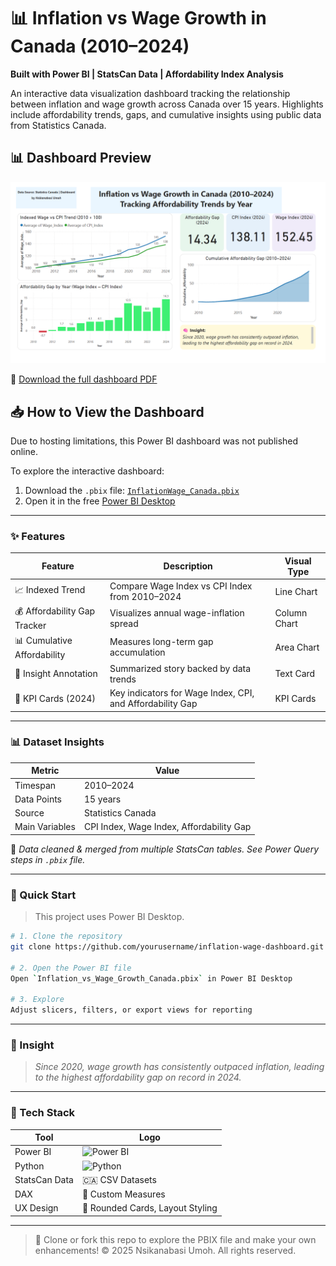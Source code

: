 # 📊 Inflation vs Wage Growth in Canada (2010–2024)

**Built with Power BI | StatsCan Data | Affordability Index Analysis**

An interactive data visualization dashboard tracking the relationship between inflation and wage growth across Canada over 15 years. Highlights include affordability trends, gaps, and cumulative insights using public data from Statistics Canada.


## 📊 Dashboard Preview

![Dashboard Preview](./Dashboard.png)

📄 [Download the full dashboard PDF](./Visuals/Inflation_Wage_Analysis.pdf)

## 📥 How to View the Dashboard

Due to hosting limitations, this Power BI dashboard was not published online.

To explore the interactive dashboard:

1. Download the `.pbix` file: [`InflationWage_Canada.pbix`](./Powerbi/Inflation_Wage_Dashboard.pbix)
2. Open it in the free [Power BI Desktop](https://powerbi.microsoft.com/en-us/desktop/)

---

### ✨ Features

| Feature                          | Description                                                | Visual Type     |
|----------------------------------|------------------------------------------------------------|-----------------|
| 📈 Indexed Trend                 | Compare Wage Index vs CPI Index from 2010–2024             | Line Chart      |
| 💰 Affordability Gap Tracker    | Visualizes annual wage-inflation spread                    | Column Chart    |
| 📊 Cumulative Affordability     | Measures long-term gap accumulation                        | Area Chart      |
| 🧠 Insight Annotation           | Summarized story backed by data trends                     | Text Card       |
| 🧾 KPI Cards (2024)             | Key indicators for Wage Index, CPI, and Affordability Gap  | KPI Cards       |

---

### 📊 Dataset Insights

| Metric                     | Value       |
|----------------------------|-------------|
| Timespan                  | 2010–2024   |
| Data Points               | 15 years    |
| Source                    | Statistics Canada |
| Main Variables            | CPI Index, Wage Index, Affordability Gap |

🧹 _Data cleaned & merged from multiple StatsCan tables. See Power Query steps in `.pbix` file._

---

### 🚀 Quick Start

> This project uses Power BI Desktop.

```bash
# 1. Clone the repository
git clone https://github.com/yourusername/inflation-wage-dashboard.git

# 2. Open the Power BI file
Open `Inflation_vs_Wage_Growth_Canada.pbix` in Power BI Desktop

# 3. Explore
Adjust slicers, filters, or export views for reporting
```

---

### 📌 Insight

> _Since 2020, wage growth has consistently outpaced inflation, leading to the highest affordability gap on record in 2024._

---

### 🔧 Tech Stack

| Tool       | Logo |
|------------|------|
| Power BI   | ![Power BI](https://img.icons8.com/color/48/000000/power-bi.png) |
| Python     | ![Python](https://img.icons8.com/color/48/000000/python.png) |
| StatsCan Data | 🇨🇦 CSV Datasets |
| DAX        | 🧠 Custom Measures |
| UX Design  | 🎨 Rounded Cards, Layout Styling |

---

> 📂 Clone or fork this repo to explore the PBIX file and make your own enhancements!
© 2025 Nsikanabasi Umoh. All rights reserved.